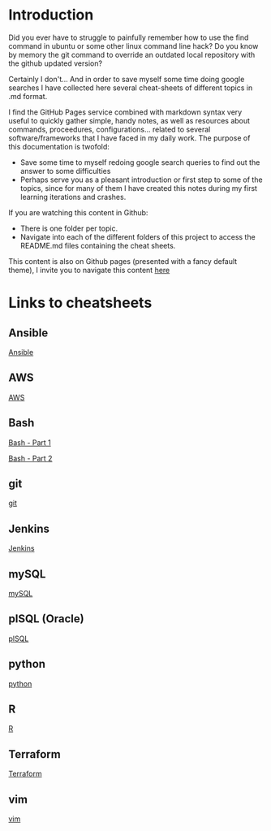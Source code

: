 # Introduction

Did you ever have to struggle to painfully remember how to use the find command in ubuntu or some other linux command line hack?
Do you know by memory the git command to override an outdated local repository with the github updated version?

Certainly I don't... And in order to save myself some time doing google searches I have collected here several cheat-sheets of different topics in .md format.

I find the GitHub Pages service combined with markdown syntax very useful to quickly gather simple, handy notes, as well as resources about commands, proceedures, configurations... related to several software/frameworks that I have faced in my daily work. The purpose of this documentation is twofold:
* Save some time to myself redoing google search queries to find out the answer to some difficulties
* Perhaps serve you as a pleasant introduction or first step to some of the topics, since for many of them I have created this notes during my first learning iterations and crashes. 

If you are watching this content in Github: 
* There is one folder per topic.
* Navigate into each of the different folders of this project to access the README.md files containing the cheat sheets.

This content is also on Github pages (presented with a fancy default theme), I invite you to navigate this content [here](https://peferso.github.io/cheat-sheets/)

# Links to cheatsheets

## Ansible
[Ansible](./Ansible/README.md)

## AWS
[AWS](./AWS/README.md)

## Bash
[Bash - Part 1](./bash/README.md)

[Bash - Part 2](./bash-2/README.md)

## git
[git](./git/README.md)

## Jenkins
[Jenkins](./Jenkins/README.md)

## mySQL
[mySQL](./mySQL/README.md)

## plSQL (Oracle)
[plSQL](./plsql/README.md)

## python
[python](./python/README.md)

## R
[R](./R/README.md)

## Terraform
[Terraform](./Terraform/README.md)

## vim
[vim](./vim/README.md)

